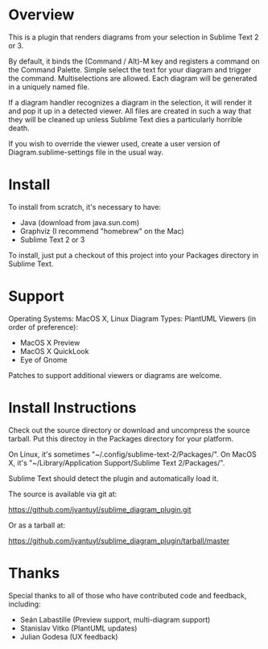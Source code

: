 # Overview

This is a plugin that renders diagrams from your selection in Sublime Text 2
or 3.

By default, it binds the (Command / Alt)-M key and registers a command on the
Command Palette.  Simple select the text for your diagram and trigger the
command.  Multiselections are allowed.  Each diagram will be generated in a
uniquely named file.

If a diagram handler recognizes a diagram in the selection, it will render it
and pop it up in a detected viewer.  All files are created in such a way that
they will be cleaned up unless Sublime Text dies a particularly horrible death.

If you wish to override the viewer used, create a user version of
Diagram.sublime-settings file in the usual way.


# Install

To install from scratch, it's necessary to have:

* Java (download from java.sun.com)
* Graphviz (I recommend "homebrew" on the Mac)
* Sublime Text 2 or 3

To install, just put a checkout of this project into your Packages directory in
Sublime Text.


# Support

Operating Systems:  MacOS X, Linux
Diagram Types: PlantUML
Viewers (in order of preference):

* MacOS X Preview
* MacOS X QuickLook
* Eye of Gnome

Patches to support additional viewers or diagrams are welcome.

# Install Instructions

Check out the source directory or download and uncompress the source tarball.
Put this directoy in the Packages directory for your platform.

On Linux, it's sometimes "~/.config/sublime-text-2/Packages/".
On MacOS X, it's "~/Library/Application Support/Sublime Text 2/Packages/".

Sublime Text should detect the plugin and automatically load it.

The source is available via git at:

https://github.com/jvantuyl/sublime_diagram_plugin.git

Or as a tarball at:

https://github.com/jvantuyl/sublime_diagram_plugin/tarball/master

# Thanks

Special thanks to all of those who have contributed code and feedback,
including:

* Seán Labastille (Preview support, multi-diagram support)
* Stanislav Vitko (PlantUML updates)
* Julian Godesa (UX feedback)
